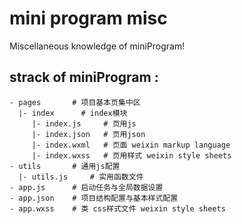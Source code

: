 # mini program misc

Miscellaneous knowledge of miniProgram! 

## strack of miniProgram :
```
- pages       # 项目基本页集中区
  |- index      # index模块
     |- index.js     # 页用js     
     |- index.json   # 页用json
     |- index.wxml   # 页面 weixin markup language
     |- index.wxss   # 页用样式 weixin style sheets
- utils       # 通用js配置
  |- utils.js     # 实用函数文件
- app.js      # 启动任务与全局数据设置
- app.json    # 项目结构配置与基本样式配置
- app.wxss    # 类 css样式文件 weixin style sheets
```